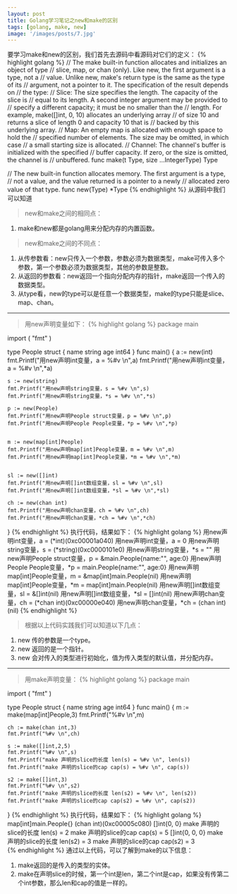 ```yaml
---
layout: post
title: Golang学习笔记之new和make的区别
tags: [golang, make, new]
image: '/images/posts/7.jpg'
---
```

要学习make和new的区别，我们首先去源码中看源码对它们的定义：
{% highlight golang %}
// The make built-in function allocates and initializes an object of type
// slice, map, or chan (only). Like new, the first argument is a type, not a
// value. Unlike new, make's return type is the same as the type of its
// argument, not a pointer to it. The specification of the result depends on
// the type:
//	Slice: The size specifies the length. The capacity of the slice is
//	equal to its length. A second integer argument may be provided to
//	specify a different capacity; it must be no smaller than the
//	length. For example, make([]int, 0, 10) allocates an underlying array
//	of size 10 and returns a slice of length 0 and capacity 10 that is
//	backed by this underlying array.
//	Map: An empty map is allocated with enough space to hold the
//	specified number of elements. The size may be omitted, in which case
//	a small starting size is allocated.
//	Channel: The channel's buffer is initialized with the specified
//	buffer capacity. If zero, or the size is omitted, the channel is
//	unbuffered.
func make(t Type, size ...IntegerType) Type

// The new built-in function allocates memory. The first argument is a type,
// not a value, and the value returned is a pointer to a newly
// allocated zero value of that type.
func new(Type) *Type
{% endhighlight %}
从源码中我们可以知道 
> new和make之间的相同点：
1. make和new都是golang用来分配内存的内置函数。
> new和make之间的不同点：
1. 从传参数看：new只传入一个参数，参数必须为数据类型，make可传入多个参数，第一个参数必须为数据类型，其他的参数是整数。
2. 从返回的参数看：new返回一个指向分配内存的指针，make返回一个传入的数据类型。
3. 从type看，new的type可以是任意一个数据类型，make的type只能是slice、map、chan。

---
> 用new声明变量如下：
{% highlight golang %}
package main

import (
    "fmt"
)

type People struct {
    name string
    age int64
}
func main() {
    a := new(int)
    fmt.Printf("用new声明int变量，a = %#v \n",a)
    fmt.Printf("用new声明int变量，a = %#v \n",*a)
    
    s := new(string)
    fmt.Printf("用new声明string变量，s = %#v \n",s)
    fmt.Printf("用new声明string变量，*s = %#v \n",*s)
    
    p := new(People)
    fmt.Printf("用new声明People struct变量，p = %#v \n",p)
    fmt.Printf("用new声明People People变量，*p = %#v \n",*p)
    
    
    m := new(map[int]People)
    fmt.Printf("用new声明map[int]People变量，m = %#v \n",m)
    fmt.Printf("用new声明map[int]People变量，*m = %#v \n",*m)
    
    
    sl := new([]int)
    fmt.Printf("用new声明[]int数组变量，sl = %#v \n",sl)
    fmt.Printf("用new声明[]int数组变量，*sl = %#v \n",*sl)

    ch := new(chan int)
    fmt.Printf("用new声明chan变量，ch = %#v \n",ch)
    fmt.Printf("用new声明chan变量，*ch = %#v \n",*ch)
}
{% endhighlight %}
执行代码，结果如下：
{% highlight golang %}
    用new声明int变量，a = (*int)(0xc00001a040)
    用new声明int变量，a = 0
    用new声明string变量，s = (*string)(0xc0000101e0)
    用new声明string变量，*s = ""
    用new声明People struct变量，p = &main.People{name:"", age:0}
    用new声明People People变量，*p = main.People{name:"", age:0}
    用new声明map[int]People变量，m = &map[int]main.People(nil)
    用new声明map[int]People变量，*m = map[int]main.People(nil)
    用new声明[]int数组变量，sl = &[]int(nil)
    用new声明[]int数组变量，*sl = []int(nil)
    用new声明chan变量，ch = (*chan int)(0xc00000e040)
    用new声明chan变量，*ch = (chan int)(nil)
{% endhighlight %}
> 根据以上代码实践我们可以知道以下几点：
1. new 传的参数是一个type。
2. new 返回的是一个指针。
3. new 会对传入的类型进行初始化，值为传入类型的默认值，并分配内存。

---
> 用make声明变量：
{% highlight golang %}
package main

import (
    "fmt"
)

type People struct {
    name string
    age int64
}
func main() {
    m := make(map[int]People,3)
    fmt.Printf("%#v \n",m)
    
    ch := make(chan int,3)
    fmt.Printf("%#v \n",ch)
    
    s := make([]int,2,5)
    fmt.Printf("%#v \n",s)
    fmt.Printf("make 声明的slice的长度 len(s) = %#v \n", len(s))
    fmt.Printf("make 声明的slice的cap cap(s) = %#v \n", cap(s))
    
    s2 := make([]int,3)
    fmt.Printf("%#v \n",s2)
    fmt.Printf("make 声明的slice的长度 len(s2) = %#v \n", len(s2))
    fmt.Printf("make 声明的slice的cap cap(s2) = %#v \n", cap(s2))
}
{% endhighlight %}
执行代码，结果如下：
{% highlight golang %}
map[int]main.People{}
(chan int)(0xc00005c080)
[]int{0, 0}
make 声明的slice的长度 len(s) = 2
make 声明的slice的cap cap(s) = 5
[]int{0, 0, 0}
make 声明的slice的长度 len(s2) = 3
make 声明的slice的cap cap(s2) = 3     
{% endhighlight %}
通过以上代码，可以了解到make的以下信息：
1. make返回的是传入的类型的实体。
2. make在声明slice的时候，第一个int是len，第二个int是cap，如果没有传第二个int参数，那么len和cap的值是一样的。

</div>